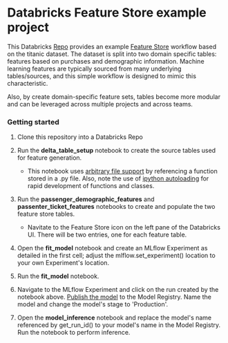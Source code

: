 # Databricks Feature Store example project

This Databricks [Repo](https://docs.databricks.com/repos.html) provides an example [Feature Store](https://docs.databricks.com/applications/machine-learning/feature-store/index.html) workflow based on the titanic dataset. The dataset is split into two domain specific tables: features based on purchases and demographic information. Machine learning features are typically sourced from many underlying tables/sources, and this simple workflow is designed to mimic this characteristic.

Also, by create domain-specific feature sets, tables become more modular and can be leveraged across multiple projects and across teams. 

### Getting started

1. Clone this repository into a Databricks Repo


2. Run the **delta_table_setup** notebook to create the source tables used for feature generation.
    - This notebook uses [arbitrary file support](https://docs.databricks.com/repos.html#work-with-non-notebook-files-in-a-databricks-repo) by referencing a function stored in a .py file. Also, note the use of [ipython autoloading](https://ipython.org/ipython-doc/3/config/extensions/autoreload.html) for rapid development of functions and classes.  

  
3. Run the **passenger_demographic_features** and **passenter_ticket_features** notebooks to create and populate the two feature store tables. 
    - Navitate to the Feature Store icon on the left pane of the Databricks UI. There will be two entries, one for each feature table.


4. Open the **fit_model** notebook and create an MLflow Experiment as detailed in the first cell; adjust the mlflow.set_experiment() location to your own Experiment's location.

5. Run the **fit_model** notebook.  

6. Navigate to the MLflow Experiment and click on the run created by the notebook above. [Publish the model](https://docs.databricks.com/applications/machine-learning/manage-model-lifecycle/index.html#create-or-register-a-model-using-the-ui) to the Model Registry. Name the model and change the model's stage to 'Production'.

7. Open the **model_inference** notebook and replace the model's name referenced by get_run_id() to your model's name in the Model Registry. Run the notebook to perform inference.
